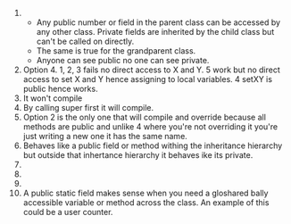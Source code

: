 1.  + Any public number or field in the parent class can be accessed by any other class. Private fields are inherited by the child class but can't be called on directly. 
    + The same is true for the grandparent class. 
    + Anyone can see public no one can see private.
2.  Option 4. 1, 2, 3 fails no direct access to X and Y. 5 work but no direct access to set X and Y hence assigning to local variables. 4 setXY is public hence works.
3.  It won't compile
4.  By calling super first it will compile.
5. Option 2 is the only one that will compile and override because all methods are public and unlike 4 where you're not overriding it you're just writing a new one it has the same name.
6. Behaves like a public field or method withing the inheritance hierarchy but outside that inhertance hierarchy it behaves ike its private.
7. 
8. 
9. 
10. A public static field makes sense when you need a gloshared bally accessible variable or method across the class. An example of this could be a user counter.
